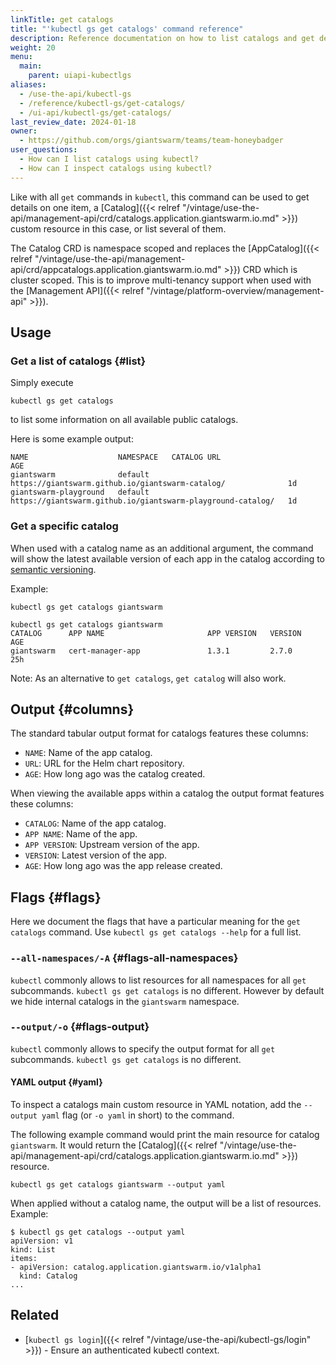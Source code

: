 ```yaml
---
linkTitle: get catalogs
title: "'kubectl gs get catalogs' command reference"
description: Reference documentation on how to list catalogs and get details for a single catalog using 'kubectl gs'.
weight: 20
menu:
  main:
    parent: uiapi-kubectlgs
aliases:
  - /use-the-api/kubectl-gs
  - /reference/kubectl-gs/get-catalogs/
  - /ui-api/kubectl-gs/get-catalogs/
last_review_date: 2024-01-18
owner:
  - https://github.com/orgs/giantswarm/teams/team-honeybadger
user_questions:
  - How can I list catalogs using kubectl?
  - How can I inspect catalogs using kubectl?
---
```


Like with all `get` commands in `kubectl`, this command can be used to get details on one item, a [Catalog]({{< relref "/vintage/use-the-api/management-api/crd/catalogs.application.giantswarm.io.md" >}})
custom resource in this case, or list several of them.

The Catalog CRD is namespace scoped and replaces the [AppCatalog]({{< relref "/vintage/use-the-api/management-api/crd/appcatalogs.application.giantswarm.io.md" >}})
CRD which is cluster scoped. This is to improve multi-tenancy support when used with the [Management API]({{< relref "/vintage/platform-overview/management-api" >}}).

## Usage

### Get a list of catalogs {#list}

Simply execute

```nohighlight
kubectl gs get catalogs
```

to list some information on all available public catalogs.

Here is some example output:

```nohighlight
NAME                    NAMESPACE   CATALOG URL                                                   AGE
giantswarm              default     https://giantswarm.github.io/giantswarm-catalog/              1d
giantswarm-playground   default     https://giantswarm.github.io/giantswarm-playground-catalog/   1d
```

### Get a specific catalog

When used with a catalog name as an additional argument, the command will show
the latest available version of each app in the catalog according to
[semantic versioning](https://semver.org/).

Example:

```nohighlight
kubectl gs get catalogs giantswarm
```

```nohighlight
kubectl gs get catalogs giantswarm
CATALOG      APP NAME                       APP VERSION   VERSION            AGE
giantswarm   cert-manager-app               1.3.1         2.7.0              25h
```

Note: As an alternative to `get catalogs`, `get catalog` will also work.

## Output {#columns}

The standard tabular output format for catalogs features these columns:

- `NAME`: Name of the app catalog.
- `URL`: URL for the Helm chart repository.
- `AGE`: How long ago was the catalog created.

When viewing the available apps within a catalog the output format features
these columns:

- `CATALOG`: Name of the app catalog.
- `APP NAME`: Name of the app.
- `APP VERSION`: Upstream version of the app.
- `VERSION`: Latest version of the app.
- `AGE`: How long ago was the app release created.

## Flags {#flags}

Here we document the flags that have a particular meaning for the `get catalogs` command. Use `kubectl gs get catalogs --help` for a full list.

### `--all-namespaces/-A` {#flags-all-namespaces}

`kubectl` commonly allows to list resources for all namespaces for all `get` subcommands. `kubectl gs get catalogs` is no different.
However by default we hide internal catalogs in the `giantswarm` namespace.

### `--output/-o` {#flags-output}

`kubectl` commonly allows to specify the output format for all `get` subcommands. `kubectl gs get catalogs` is no different.

#### YAML output {#yaml}

To inspect a catalogs main custom resource in YAML notation, add the `--output yaml` flag (or `-o yaml` in short) to the command.

The following example command would print the main resource for catalog `giantswarm`. It would return the [Catalog]({{< relref "/vintage/use-the-api/management-api/crd/catalogs.application.giantswarm.io.md" >}}) resource.

```nohighlight
kubectl gs get catalogs giantswarm --output yaml
```

When applied without a catalog name, the output will be a list of resources. Example:

```nohighlight
$ kubectl gs get catalogs --output yaml
apiVersion: v1
kind: List
items:
- apiVersion: catalog.application.giantswarm.io/v1alpha1
  kind: Catalog
...
```

## Related

- [`kubectl gs login`]({{< relref "/vintage/use-the-api/kubectl-gs/login" >}}) - Ensure an authenticated kubectl context.
